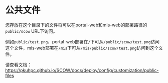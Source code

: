 # 公共文件

您存放在这个目录下的文件将可以在portal-web和mis-web的部署路径的`public/scow` URL下访问。

例如`public/test.png`，portal-web部署在`/`下可从`/public/scow/test.png`访问这个文件，mis-web部署在`/mis`下可从`/mis/public/scow/test.png`访问到这个文件。

请查看文档：https://pkuhpc.github.io/SCOW/docs/deploy/config/customization/public-files